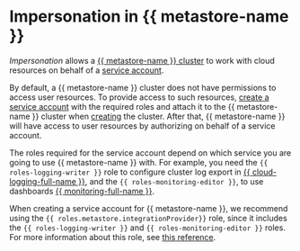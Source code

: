 # Impersonation in {{ metastore-name }}

_Impersonation_ allows a [{{ metastore-name }} cluster](metastore.md) to work with cloud resources on behalf of a [service account](../../iam/concepts/users/service-accounts.md).

By default, a {{ metastore-name }} cluster does not have permissions to access user resources. To provide access to such resources, [create a service account](../../iam/operations/sa/create.md#create-sa) with the required roles and attach it to the {{ metastore-name }} cluster when [creating](../operations/metastore/cluster-create.md#create-cluster) the cluster. After that, {{ metastore-name }} will have access to user resources by authorizing on behalf of a service account.

The roles required for the service account depend on which service you are going to use {{ metastore-name }} with. For example, you need the `{{ roles-logging-writer }}` role to configure cluster log export in [{{ cloud-logging-full-name }}](../../logging/index.yaml), and the `{{ roles-monitoring-editor }}`, to use dashboards [{{ monitoring-full-name }}](../../monitoring/index.yaml).

When creating a service account for {{ metastore-name }}, we recommend using the `{{ roles.metastore.integrationProvider}}` role, since it includes the `{{ roles-logging-writer }}` and `{{ roles-monitoring-editor }}` roles. For more information about this role, see [this reference](../../iam/roles-reference.md#managed-metastore-integrationProvider).
